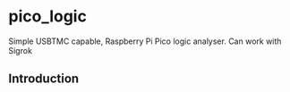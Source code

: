 # pico_logic
Simple USBTMC capable, Raspberry Pi Pico logic analyser. Can work with Sigrok

## Introduction

